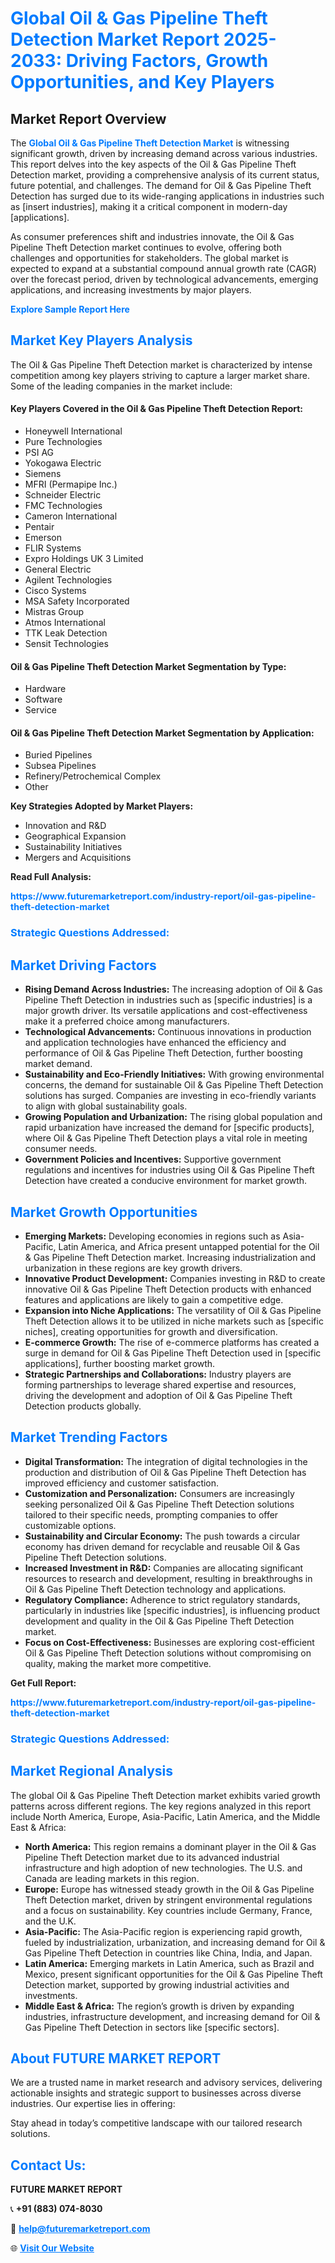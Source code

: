 <h1 style="color: #007BFF;">Global Oil & Gas Pipeline Theft Detection Market Report 2025-2033: Driving Factors, Growth Opportunities, and Key Players</h1>

<section id="overview">
<h2>Market Report Overview</h2>
<p>The <a href="https://www.futuremarketreport.com/industry-report/oil-gas-pipeline-theft-detection-market" style="color: #007BFF; text-decoration: none;"><strong>Global Oil & Gas Pipeline Theft Detection Market</strong></a> is witnessing significant growth, driven by increasing demand across various industries. This report delves into the key aspects of the Oil & Gas Pipeline Theft Detection market, providing a comprehensive analysis of its current status, future potential, and challenges. The demand for Oil & Gas Pipeline Theft Detection has surged due to its wide-ranging applications in industries such as [insert industries], making it a critical component in modern-day [applications].</p>
<p>As consumer preferences shift and industries innovate, the Oil & Gas Pipeline Theft Detection market continues to evolve, offering both challenges and opportunities for stakeholders. The global market is expected to expand at a substantial compound annual growth rate (CAGR) over the forecast period, driven by technological advancements, emerging applications, and increasing investments by major players.</p>
</section>

<section id="overview">
<p><a href="https://www.futuremarketreport.com/request-sample/reportId=89356" style="color: #007BFF; text-decoration: none;"><strong>Explore Sample Report Here</strong></a></p>
</section>

<section id="key-players">
<h2 style="color: #007BFF;">Market Key Players Analysis</h2>
<p>The Oil & Gas Pipeline Theft Detection market is characterized by intense competition among key players striving to capture a larger market share. Some of the leading companies in the market include:</p>
<h4>Key Players Covered in the Oil & Gas Pipeline Theft Detection Report:</h4>
<ul><li>Honeywell International</li><li>Pure Technologies</li><li>PSI AG</li><li>Yokogawa Electric</li><li>Siemens</li><li>MFRI (Permapipe Inc.)</li><li>Schneider Electric</li><li>FMC Technologies</li><li>Cameron International</li><li>Pentair</li><li>Emerson</li><li>FLIR Systems</li><li>Expro Holdings UK 3 Limited</li><li>General Electric</li><li>Agilent Technologies</li><li>Cisco Systems</li><li>MSA Safety Incorporated</li><li>Mistras Group</li><li>Atmos International</li><li>TTK Leak Detection</li><li>Sensit Technologies</li></ul>
<h4>Oil & Gas Pipeline Theft Detection Market Segmentation by Type:</h4>
<ul><li>Hardware</li><li>Software</li><li>Service</li></ul>

<h4>Oil & Gas Pipeline Theft Detection Market Segmentation by Application:</h4>
<ul><li>Buried Pipelines</li><li>Subsea Pipelines</li><li>Refinery/Petrochemical Complex</li><li>Other</li></ul>
<p><strong>Key Strategies Adopted by Market Players:</strong></p>
<ul>
<li>Innovation and R&D</li>
<li>Geographical Expansion</li>
<li>Sustainability Initiatives</li>
<li>Mergers and Acquisitions</li>
</ul>
</section>

<section>
<p><strong>Read Full Analysis: </strong></p><a href="https://www.futuremarketreport.com/industry-report/oil-gas-pipeline-theft-detection-market" style="color: #007BFF; text-decoration: none;"><strong>https://www.futuremarketreport.com/industry-report/oil-gas-pipeline-theft-detection-market</strong></a>
<h3 style="color: #007BFF;">Strategic Questions Addressed:</h3>
</section>

<section id="driving-factors">
<h2 style="color: #007BFF;">Market Driving Factors</h2>
<ul>
<li><strong>Rising Demand Across Industries:</strong> The increasing adoption of Oil & Gas Pipeline Theft Detection in industries such as [specific industries] is a major growth driver. Its versatile applications and cost-effectiveness make it a preferred choice among manufacturers.</li>
<li><strong>Technological Advancements:</strong> Continuous innovations in production and application technologies have enhanced the efficiency and performance of Oil & Gas Pipeline Theft Detection, further boosting market demand.</li>
<li><strong>Sustainability and Eco-Friendly Initiatives:</strong> With growing environmental concerns, the demand for sustainable Oil & Gas Pipeline Theft Detection solutions has surged. Companies are investing in eco-friendly variants to align with global sustainability goals.</li>
<li><strong>Growing Population and Urbanization:</strong> The rising global population and rapid urbanization have increased the demand for [specific products], where Oil & Gas Pipeline Theft Detection plays a vital role in meeting consumer needs.</li>
<li><strong>Government Policies and Incentives:</strong> Supportive government regulations and incentives for industries using Oil & Gas Pipeline Theft Detection have created a conducive environment for market growth.</li>
</ul>
</section>

<section id="growth-opportunities">
<h2 style="color: #007BFF;">Market Growth Opportunities</h2>
<ul>
<li><strong>Emerging Markets:</strong> Developing economies in regions such as Asia-Pacific, Latin America, and Africa present untapped potential for the Oil & Gas Pipeline Theft Detection market. Increasing industrialization and urbanization in these regions are key growth drivers.</li>
<li><strong>Innovative Product Development:</strong> Companies investing in R&D to create innovative Oil & Gas Pipeline Theft Detection products with enhanced features and applications are likely to gain a competitive edge.</li>
<li><strong>Expansion into Niche Applications:</strong> The versatility of Oil & Gas Pipeline Theft Detection allows it to be utilized in niche markets such as [specific niches], creating opportunities for growth and diversification.</li>
<li><strong>E-commerce Growth:</strong> The rise of e-commerce platforms has created a surge in demand for Oil & Gas Pipeline Theft Detection used in [specific applications], further boosting market growth.</li>
<li><strong>Strategic Partnerships and Collaborations:</strong> Industry players are forming partnerships to leverage shared expertise and resources, driving the development and adoption of Oil & Gas Pipeline Theft Detection products globally.</li>
</ul>
</section>

<section id="trending-factors">
<h2 style="color: #007BFF;">Market Trending Factors</h2>
<ul>
<li><strong>Digital Transformation:</strong> The integration of digital technologies in the production and distribution of Oil & Gas Pipeline Theft Detection has improved efficiency and customer satisfaction.</li>
<li><strong>Customization and Personalization:</strong> Consumers are increasingly seeking personalized Oil & Gas Pipeline Theft Detection solutions tailored to their specific needs, prompting companies to offer customizable options.</li>
<li><strong>Sustainability and Circular Economy:</strong> The push towards a circular economy has driven demand for recyclable and reusable Oil & Gas Pipeline Theft Detection solutions.</li>
<li><strong>Increased Investment in R&D:</strong> Companies are allocating significant resources to research and development, resulting in breakthroughs in Oil & Gas Pipeline Theft Detection technology and applications.</li>
<li><strong>Regulatory Compliance:</strong> Adherence to strict regulatory standards, particularly in industries like [specific industries], is influencing product development and quality in the Oil & Gas Pipeline Theft Detection market.</li>
<li><strong>Focus on Cost-Effectiveness:</strong> Businesses are exploring cost-efficient Oil & Gas Pipeline Theft Detection solutions without compromising on quality, making the market more competitive.</li>
</ul>
</section>

<section>
<p><strong>Get Full Report: </strong></p><a href="https://www.futuremarketreport.com/industry-report/oil-gas-pipeline-theft-detection-market" style="color: #007BFF; text-decoration: none;"><strong>https://www.futuremarketreport.com/industry-report/oil-gas-pipeline-theft-detection-market</strong></a>
<h3 style="color: #007BFF;">Strategic Questions Addressed:</h3>
</section>


<section id="regional-analysis">
<h2 style="color: #007BFF;">Market Regional Analysis</h2>
<p>The global Oil & Gas Pipeline Theft Detection market exhibits varied growth patterns across different regions. The key regions analyzed in this report include North America, Europe, Asia-Pacific, Latin America, and the Middle East & Africa:</p>
<ul>
<li><strong>North America:</strong> This region remains a dominant player in the Oil & Gas Pipeline Theft Detection market due to its advanced industrial infrastructure and high adoption of new technologies. The U.S. and Canada are leading markets in this region.</li>
<li><strong>Europe:</strong> Europe has witnessed steady growth in the Oil & Gas Pipeline Theft Detection market, driven by stringent environmental regulations and a focus on sustainability. Key countries include Germany, France, and the U.K.</li>
<li><strong>Asia-Pacific:</strong> The Asia-Pacific region is experiencing rapid growth, fueled by industrialization, urbanization, and increasing demand for Oil & Gas Pipeline Theft Detection in countries like China, India, and Japan.</li>
<li><strong>Latin America:</strong> Emerging markets in Latin America, such as Brazil and Mexico, present significant opportunities for the Oil & Gas Pipeline Theft Detection market, supported by growing industrial activities and investments.</li>
<li><strong>Middle East & Africa:</strong> The region’s growth is driven by expanding industries, infrastructure development, and increasing demand for Oil & Gas Pipeline Theft Detection in sectors like [specific sectors].</li>
</ul>
</section>

<footer>
<h2 style="color: #007BFF;">About FUTURE MARKET REPORT</h2>
<p>We are a trusted name in market research and advisory services, delivering actionable insights and strategic support to businesses across diverse industries. Our expertise lies in offering:</p>

<p>Stay ahead in today’s competitive landscape with our tailored research solutions.</p>

<h2 style="color: #007BFF;">Contact Us:</h2>
<p><strong>FUTURE MARKET REPORT</strong></p>
<p>📞 <strong>+91 (883) 074-8030</strong></p>
<p>📧 <strong><a href="mailto:help@futuremarketreport.com" style="color: #007BFF;">help@futuremarketreport.com</a></strong></p>
<p>🌐 <strong><a href="https://www.futuremarketreport.com/" style="color: #007BFF;">Visit Our Website</a></strong></p>
</footer>